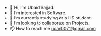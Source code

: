 - 👋 Hi, I’m Ubaid Sajjad.
- 👀 I’m interested in Software.
- 🌱 I’m currently studying as a HS student.
- 💞️ I’m looking to collaborate on Projects.
- 📫 How to reach me ucan0071@gmail.com

